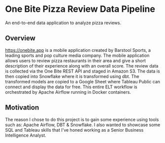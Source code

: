 # One Bite Pizza Review Data Pipeline

An end-to-end data application to analyze pizza reviews.


## Overview
https://onebite.app is a mobile application created by Barstool Sports, a leading sports and pop culture media company. The mobile application allows users to review pizza restaurants in their area and give a short description of their experience along with an overall score. The review data is collected via the One Bite REST API and staged in Amazon S3. The data is then copied into Snowflake where it is transformed using dbt. The transformed models are copied to a Google Sheet where Tableau Public can connect and display the data for free. This entire ELT workflow is orchestrated by Apache Airflow running in Docker containers.

## Motivation
The reason I chose to do this project is to gain some experience using tools such as: Apache Airflow, DBT & Snowflake. I also wanted to showcase some SQL and Tableau skills that I've honed working as a Senior Business Intelligence Analyst.

